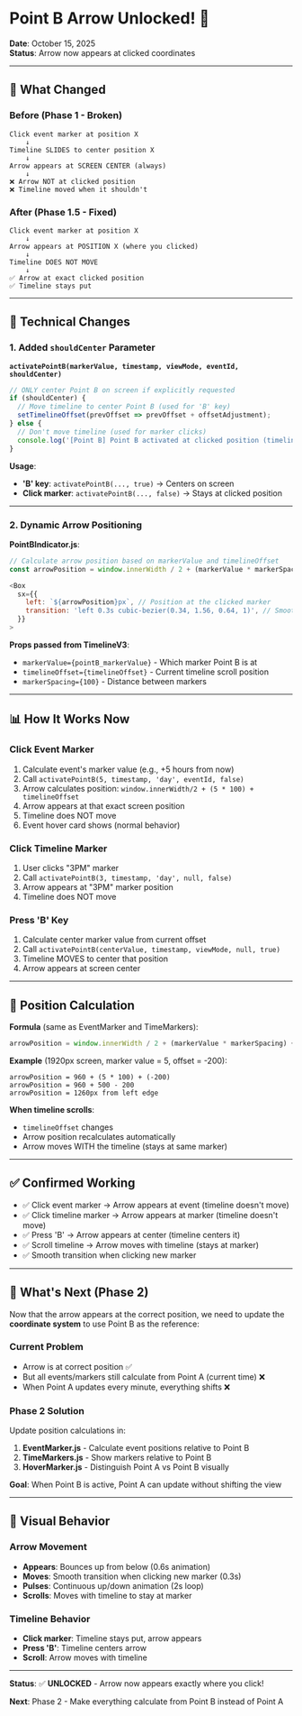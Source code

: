 # Point B Arrow Unlocked! 🎯

**Date**: October 15, 2025  
**Status**: Arrow now appears at clicked coordinates

---

## 🎉 What Changed

### **Before (Phase 1 - Broken)**
```
Click event marker at position X
    ↓
Timeline SLIDES to center position X
    ↓
Arrow appears at SCREEN CENTER (always)
    ↓
❌ Arrow NOT at clicked position
❌ Timeline moved when it shouldn't
```

### **After (Phase 1.5 - Fixed)**
```
Click event marker at position X
    ↓
Arrow appears at POSITION X (where you clicked)
    ↓
Timeline DOES NOT MOVE
    ↓
✅ Arrow at exact clicked position
✅ Timeline stays put
```

---

## 🔧 Technical Changes

### **1. Added `shouldCenter` Parameter**

**`activatePointB(markerValue, timestamp, viewMode, eventId, shouldCenter)`**

```javascript
// ONLY center Point B on screen if explicitly requested
if (shouldCenter) {
  // Move timeline to center Point B (used for 'B' key)
  setTimelineOffset(prevOffset => prevOffset + offsetAdjustment);
} else {
  // Don't move timeline (used for marker clicks)
  console.log('[Point B] Point B activated at clicked position (timeline NOT moved)');
}
```

**Usage**:
- **'B' key**: `activatePointB(..., true)` → Centers on screen
- **Click marker**: `activatePointB(..., false)` → Stays at clicked position

---

### **2. Dynamic Arrow Positioning**

**PointBIndicator.js**:
```javascript
// Calculate arrow position based on markerValue and timelineOffset
const arrowPosition = window.innerWidth / 2 + (markerValue * markerSpacing) + timelineOffset;

<Box
  sx={{
    left: `${arrowPosition}px`, // Position at the clicked marker
    transition: 'left 0.3s cubic-bezier(0.34, 1.56, 0.64, 1)', // Smooth movement
  }}
>
```

**Props passed from TimelineV3**:
- `markerValue={pointB_markerValue}` - Which marker Point B is at
- `timelineOffset={timelineOffset}` - Current timeline scroll position
- `markerSpacing={100}` - Distance between markers

---

## 📊 How It Works Now

### **Click Event Marker**
1. Calculate event's marker value (e.g., +5 hours from now)
2. Call `activatePointB(5, timestamp, 'day', eventId, false)`
3. Arrow calculates position: `window.innerWidth/2 + (5 * 100) + timelineOffset`
4. Arrow appears at that exact screen position
5. Timeline does NOT move
6. Event hover card shows (normal behavior)

### **Click Timeline Marker**
1. User clicks "3PM" marker
2. Call `activatePointB(3, timestamp, 'day', null, false)`
3. Arrow appears at "3PM" marker position
4. Timeline does NOT move

### **Press 'B' Key**
1. Calculate center marker value from current offset
2. Call `activatePointB(centerValue, timestamp, viewMode, null, true)`
3. Timeline MOVES to center that position
4. Arrow appears at screen center

---

## 🎯 Position Calculation

**Formula** (same as EventMarker and TimeMarkers):
```javascript
arrowPosition = window.innerWidth / 2 + (markerValue * markerSpacing) + timelineOffset
```

**Example** (1920px screen, marker value = 5, offset = -200):
```
arrowPosition = 960 + (5 * 100) + (-200)
arrowPosition = 960 + 500 - 200
arrowPosition = 1260px from left edge
```

**When timeline scrolls**:
- `timelineOffset` changes
- Arrow position recalculates automatically
- Arrow moves WITH the timeline (stays at same marker)

---

## ✅ Confirmed Working

- ✅ Click event marker → Arrow appears at event (timeline doesn't move)
- ✅ Click timeline marker → Arrow appears at marker (timeline doesn't move)
- ✅ Press 'B' → Arrow appears at center (timeline centers it)
- ✅ Scroll timeline → Arrow moves with timeline (stays at marker)
- ✅ Smooth transition when clicking new marker

---

## 🚀 What's Next (Phase 2)

Now that the arrow appears at the correct position, we need to update the **coordinate system** to use Point B as the reference:

### **Current Problem**
- Arrow is at correct position ✅
- But all events/markers still calculate from Point A (current time) ❌
- When Point A updates every minute, everything shifts ❌

### **Phase 2 Solution**
Update position calculations in:
1. **EventMarker.js** - Calculate event positions relative to Point B
2. **TimeMarkers.js** - Show markers relative to Point B
3. **HoverMarker.js** - Distinguish Point A vs Point B visually

**Goal**: When Point B is active, Point A can update without shifting the view

---

## 🎨 Visual Behavior

### **Arrow Movement**
- **Appears**: Bounces up from below (0.6s animation)
- **Moves**: Smooth transition when clicking new marker (0.3s)
- **Pulses**: Continuous up/down animation (2s loop)
- **Scrolls**: Moves with timeline to stay at marker

### **Timeline Behavior**
- **Click marker**: Timeline stays put, arrow appears
- **Press 'B'**: Timeline centers arrow
- **Scroll**: Arrow moves with timeline

---

**Status**: ✅ **UNLOCKED** - Arrow now appears exactly where you click!

**Next**: Phase 2 - Make everything calculate from Point B instead of Point A
